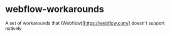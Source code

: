 # webflow-workarounds
A set of workarounds that (Webflow)[https://webflow.com/] doesn't support natively
